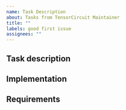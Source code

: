 ```yaml
---
name: Task Description
about: Tasks from TensorCircuit Maintainer
title: ""
labels: good first issue
assignees: ""
---
```


## Task description

<!-- What should be done -->

## Implementation

<!-- Details on how to do -->

## Requirements

<!-- The task difficulty and knowledge prior -->
